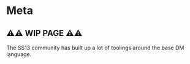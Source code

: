 # Meta

## ⚠⚠ WIP PAGE ⚠⚠

The SS13 community has built up a lot of toolings around the base DM language.
